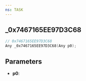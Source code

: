 ```yaml
---
ns: TASK
---
```

## _0x7467165EE97D3C68

```c
// 0x7467165EE97D3C68
Any _0x7467165EE97D3C68(Any p0);
```

## Parameters
* **p0**:
